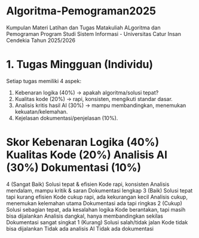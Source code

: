 # Algoritma-Pemograman2025
Kumpulan Materi Latihan dan Tugas Matakuliah ALgoritma dan Pemograman Program Studi Sistem Informasi - Universitas Catur Insan Cendekia Tahun 2025/2026

# 1. Tugas Mingguan (Individu)
Setiap tugas memiliki 4 aspek:
1. Kebenaran logika (40%) → apakah algoritma/solusi tepat?
2. Kualitas kode (20%) → rapi, konsisten, mengikuti standar dasar.
3. Analisis kritis hasil AI (30%) → mampu membandingkan, menemukan kekuatan/kelemahan.
4. Kejelasan dokumentasi/penjelasan (10%).

# Skor	Kebenaran Logika (40%)	Kualitas Kode (20%)	Analisis AI (30%)	Dokumentasi (10%)
4 (Sangat Baik)	Solusi tepat & efisien	Kode rapi, konsisten	Analisis mendalam, mampu kritik & saran	Dokumentasi lengkap
3 (Baik)	Solusi tepat tapi kurang efisien	Kode cukup rapi, ada kekurangan kecil	Analisis cukup, menemukan kelemahan utama	Dokumentasi ada tapi ringkas
2 (Cukup)	Solusi sebagian tepat, ada kesalahan logika	Kode berantakan, tapi masih bisa dijalankan	Analisis dangkal, hanya membandingkan sekilas	Dokumentasi sangat singkat
1 (Kurang)	Solusi salah/tidak jalan	Kode tidak bisa dijalankan	Tidak ada analisis AI	Tidak ada dokumentasi
